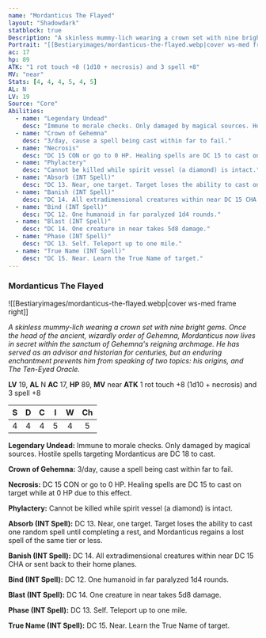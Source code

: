 ```yaml
---
name: "Mordanticus The Flayed"
layout: "Shadowdark"
statblock: true
Description: "A skinless mummy-lich wearing a crown set with nine bright gems. Once the head of the ancient, wizardly order of Gehemna, Mordanticus now lives in secret within the sanctum of Gehemna's reigning archmage. He has served as an advisor and historian for centuries, but an enduring enchantment prevents him from speaking of two topics: his origins, and The Ten-Eyed Oracle."
Portrait: "[[Bestiaryimages/mordanticus-the-flayed.webp|cover ws-med frame right]]"
ac: 17
hp: 89
ATK: "1 rot touch +8 (1d10 + necrosis) and 3 spell +8"
MV: "near"
Stats: [4, 4, 4, 5, 4, 5]
AL: N
LV: 19
Source: "Core"
Abilities:
  - name: "Legendary Undead"
    desc: "Immune to morale checks. Only damaged by magical sources. Hostile spells targeting Mordanticus are DC 18 to cast."
  - name: "Crown of Gehemna"
    desc: "3/day, cause a spell being cast within far to fail."
  - name: "Necrosis"
    desc: "DC 15 CON or go to 0 HP. Healing spells are DC 15 to cast on target while at 0 HP due to this effect."
  - name: "Phylactery"
    desc: "Cannot be killed while spirit vessel (a diamond) is intact."
  - name: "Absorb (INT Spell)"
    desc: "DC 13. Near, one target. Target loses the ability to cast one random spell until completing a rest, and Mordanticus regains a lost spell of the same tier or less."
  - name: "Banish (INT Spell)"
    desc: "DC 14. All extradimensional creatures within near DC 15 CHA or sent back to their home planes."
  - name: "Bind (INT Spell)"
    desc: "DC 12. One humanoid in far paralyzed 1d4 rounds."
  - name: "Blast (INT Spell)"
    desc: "DC 14. One creature in near takes 5d8 damage."
  - name: "Phase (INT Spell)"
    desc: "DC 13. Self. Teleport up to one mile."
  - name: "True Name (INT Spell)"
    desc: "DC 15. Near. Learn the True Name of target."
---
```


### Mordanticus The Flayed

![[Bestiaryimages/mordanticus-the-flayed.webp|cover ws-med frame right]]

_A skinless mummy-lich wearing a crown set with nine bright gems. Once the head of the ancient, wizardly order of Gehemna, Mordanticus now lives in secret within the sanctum of Gehemna's reigning archmage. He has served as an advisor and historian for centuries, but an enduring enchantment prevents him from speaking of two topics: his origins, and The Ten-Eyed Oracle._

**LV** 19, **AL** N
**AC** 17, **HP** 89, **MV** near
**ATK** 1 rot touch +8 (1d10 + necrosis) and 3 spell +8

|  S  |  D  |  C  |  I  |  W  |  Ch  |
|:---:|:---:|:---:|:---:|:---:|:----:|
| 4 | 4 | 4 | 5 | 4 | 5 |

**Legendary Undead:** Immune to morale checks. Only damaged by magical sources. Hostile spells targeting Mordanticus are DC 18 to cast.

**Crown of Gehemna:** 3/day, cause a spell being cast within far to fail.

**Necrosis:** DC 15 CON or go to 0 HP. Healing spells are DC 15 to cast on target while at 0 HP due to this effect.

**Phylactery:** Cannot be killed while spirit vessel (a diamond) is intact.

**Absorb (INT Spell):** DC 13. Near, one target. Target loses the ability to cast one random spell until completing a rest, and Mordanticus regains a lost spell of the same tier or less.

**Banish (INT Spell):** DC 14. All extradimensional creatures within near DC 15 CHA or sent back to their home planes.

**Bind (INT Spell):** DC 12. One humanoid in far paralyzed 1d4 rounds.

**Blast (INT Spell):** DC 14. One creature in near takes 5d8 damage.

**Phase (INT Spell):** DC 13. Self. Teleport up to one mile.

**True Name (INT Spell):** DC 15. Near. Learn the True Name of target.

